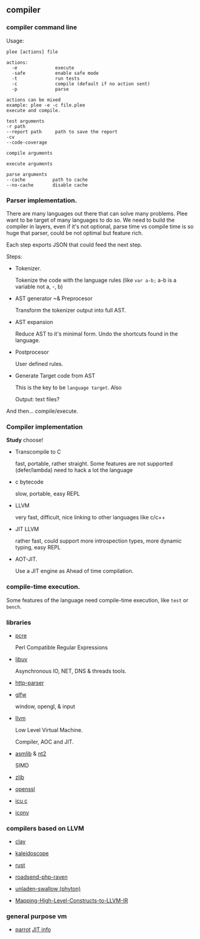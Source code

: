 ## compiler

### compiler command line

Usage:

```
plee [actions] file

actions:
  -e              execute
  -safe           enable safe mode
  -t              run tests
  -c              compile (default if no action sent)
  -p              parse

actions can be mixed
example: plee -e -c file.plee
execute and compile.

test arguments
-r path
--report path     path to save the report
-cv
--code-coverage

compile arguments

execute arguments

parse arguments
--cache          path to cache
--no-cache       disable cache

```

### Parser implementation.

There are many languages out there that can solve many problems.
Plee want to be target of many languages to do so. We need to build the
compiler in layers, even if it's not optional, parse time vs compile time
is so huge that parser, could be not optimal but feature rich.

Each step exports JSON that could feed the next step.

Steps:

* Tokenizer.

  Tokenize the code with the language rules (like `var a-b;` a-b is a variable not a, -, b)

* AST generator ~& Preprocesor

  Transform the tokenizer output into full AST.

* AST expansion

  Reduce AST to it's minimal form. Undo the shortcuts found in the language.

* Postprocesor

  User defined rules.

* Generate Target code from AST

  This is the key to be `language target`. Also

  Output: text files?

And then... compile/execute.


### Compiler implementation

**Study** choose!

* Transcompile to C

  fast, portable, rather straight. Some features are not supported (defer/lambda)
  need to hack a lot the language

* c bytecode

  slow, portable, easy REPL

* LLVM

  very fast, difficult, nice linking to other languages like c/c++

* JIT LLVM

  rather fast, could support more introspection types,
  more dynamic typing, easy REPL

* AOT-JIT.

  Use a JIT engine as Ahead of time compilation.

### compile-time execution.

Some features of the language need compile-time execution,
like `test` or `bench`.


### libraries

* [pcre](http://www.pcre.org/)

  Perl Compatible Regular Expressions

* [libuv](http://www.pcre.org/)

  Asynchronous IO, NET, DNS & threads tools.

* [http-parser](https://github.com/joyent/http-parser)

* [glfw](http://www.glfw.org/)

  window, opengl, & input

* [llvm](http://llvm.org/)

  Low Level Virtual Machine.

  Compiler, AOC and JIT.

* [asmlib](http://www.agner.org/optimize/)
  & [nt2](https://github.com/MetaScale/nt2)

  SIMD

* [zlib](http://www.zlib.net/)

* [openssl](https://www.openssl.org/)

* [icu c](http://site.icu-project.org/)

* [iconv](http://www.gnu.org/savannah-checkouts/gnu/libiconv/)

### compilers based on LLVM

* [clay](https://bitbucket.org/kssreeram/clay)
* [kaleidoscope](http://llvm.org/docs/tutorial/LangImpl1.html)
* [rust](https://github.com/rust-lang/rust)
* [roadsend-php-raven](https://github.com/weyrick/roadsend-php-raven)
* [unladen-swallow (phyton)](https://code.google.com/p/unladen-swallow/wiki/RelevantPapers)

* [Mapping-High-Level-Constructs-to-LLVM-IR](http://llvm.lyngvig.org/Articles/Mapping-High-Level-Constructs-to-LLVM-IR)


### general purpose vm

* [parrot](http://www.parrot.org) [JIT info](http://trac.parrot.org/parrot/wiki/JITRewrite)
